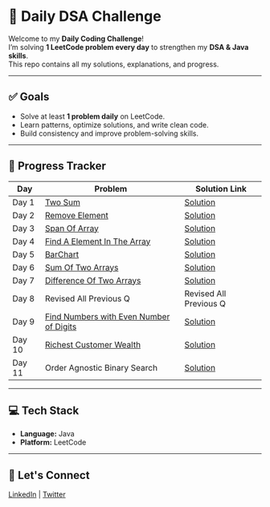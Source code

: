 # 🚀 Daily DSA Challenge

Welcome to my **Daily Coding Challenge**!  
I’m solving **1 LeetCode problem every day** to strengthen my **DSA & Java skills**.  
This repo contains all my solutions, explanations, and progress.

---

## ✅ Goals
- Solve at least **1 problem daily** on LeetCode.
- Learn patterns, optimize solutions, and write clean code.
- Build consistency and improve problem-solving skills.

---

## 📅 Progress Tracker

| Day   |                           Problem                                        |      Solution Link               |
|-------|----------------------------------------------------------------|----------------------------------|
| Day 1 | [Two Sum](https://leetcode.com/problems/two-sum/)  | [Solution](https://github.com/PriyabrataRoy/LeetCode-Problems/blob/main/Arrays/TwoSum.java)   |
| Day 2 | [Remove Element](https://leetcode.com/problems/remove-element/)| [Solution](https://github.com/PriyabrataRoy/LeetCode-Problems/blob/main/Arrays/RemoveElement.java)|
| Day 3 |[Span Of Array](https://youtu.be/8erugyv3WDA?si=UT1yyqQUL1gdURJ0) |  [Solution](https://github.com/PriyabrataRoy/LeetCode-Problems/blob/main/Arrays/SpanOfArray.java)|        
| Day 4 |[Find A Element In The Array](https://youtu.be/awuSQW2F0AM?si=wjRKJfWEzZSDFCoz)| [Solution](https://github.com/PriyabrataRoy/LeetCode-Problems/blob/main/Arrays/FindElementInArray.java)|
| Day 5 | [BarChart](https://youtu.be/85gIj4eBdBA?si=GKISVpse5eXYivZj)| [Solution](https://github.com/PriyabrataRoy/LeetCode-Problems/blob/main/Arrays/BarChart.java)|
| Day 6 | [Sum Of Two Arrays](https://youtu.be/aSb29e8OoZs?si=CiOuj2Yf8V0d88SM)| [Solution]( https://github.com/PriyabrataRoy/LeetCode-Problems/blob/main/Arrays/SumOfTwoArrays.java)|
| Day 7 | [Difference Of Two Arrays](https://youtu.be/LQom9iFG1F0?si=2jS2mTwjOmRqa6Ci) | [Solution](https://github.com/PriyabrataRoy/LeetCode-Problems/blob/main/Arrays/DifferenceOfTwoArrays.java) |
| Day 8 | Revised All Previous Q | Revised All Previous Q |
| Day 9 | [Find Numbers with Even Number of Digits](https://leetcode.com/problems/find-numbers-with-even-number-of-digits) | [Solution](https://github.com/PriyabrataRoy/LeetCode-Problems/blob/main/Arrays/Find_Numbers_With_Even_NumberOfDigits.java) |
| Day 10 | [Richest Customer Wealth](https://leetcode.com/problems/richest-customer-wealth/description) | [Solution](https://github.com/PriyabrataRoy/LeetCode-Problems/blob/main/Arrays/Richest_Customer_Wealth.java) |
| Day 11 | Order Agnostic Binary Search | [Solution](https://github.com/PriyabrataRoy/LeetCode-Problems/blob/main/Arrays/OrderAgnosticBinarySearch.java) |
---

## 💻 Tech Stack
- **Language:** Java
- **Platform:** LeetCode

---

## 🌟 Let's Connect
[LinkedIn](https://www.linkedin.com/in/priyabrata-roy-947ba3304/) | [Twitter](https://x.com/Priyo8298966333)
